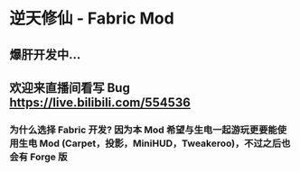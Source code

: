 # 逆天修仙 - Fabric Mod

## 爆肝开发中...

## 欢迎来直播间看写 Bug https://live.bilibili.com/554536

### 为什么选择 Fabric 开发? 因为本 Mod 希望与生电一起游玩更要能使用生电 Mod (Carpet，投影，MiniHUD，Tweakeroo)，不过之后也会有 Forge 版
